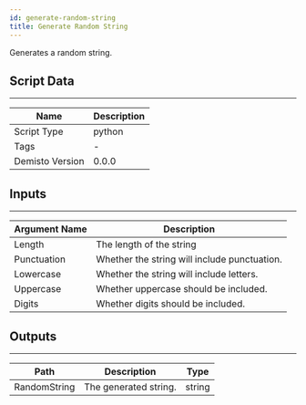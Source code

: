 ```yaml
---
id: generate-random-string
title: Generate Random String
---
```


Generates a random string.

## Script Data
---

| **Name** | **Description** |
| --- | --- |
| Script Type | python |
| Tags | - |
| Demisto Version | 0.0.0 |

## Inputs
---

| **Argument Name** | **Description** |
| --- | --- |
| Length | The length of the string |
| Punctuation | Whether the string will include punctuation. |
| Lowercase | Whether the string will include letters. |
| Uppercase | Whether uppercase should be included. |
| Digits | Whether digits should be included. |

## Outputs
---

| **Path** | **Description** | **Type** |
| --- | --- | --- |
| RandomString | The generated string. | string |
